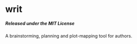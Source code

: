 # writ
##### Released under the MIT License
A brainstorming, planning and plot-mapping tool for authors.

## 